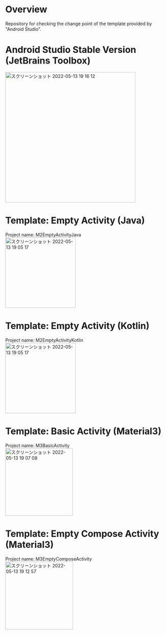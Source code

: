 # Overview
Repository for checking the change point of the template provided by "Android Studio".<br>

# Android Studio Stable Version (JetBrains Toolbox)

<img width="407" alt="スクリーンショット 2022-05-13 19 16 12" src="https://user-images.githubusercontent.com/16476224/168263433-7a700a00-ef66-496f-b0a2-7570b35f8208.png">


# Template: Empty Activity (Java)

Project name: M2EmptyActivityJava<br>
<img width="220" alt="スクリーンショット 2022-05-13 19 05 17" src="https://user-images.githubusercontent.com/16476224/168261617-fc9860c2-ec26-4997-9b78-02d1139dcd69.png">

# Template: Empty Activity (Kotlin)

Project name: M2EmptyActivityKotlin<br>
<img width="220" alt="スクリーンショット 2022-05-13 19 05 17" src="https://user-images.githubusercontent.com/16476224/168261617-fc9860c2-ec26-4997-9b78-02d1139dcd69.png">

# Template: Basic Activity (Material3)

Project name: M3BasicActivity<br>
<img width="211" alt="スクリーンショット 2022-05-13 19 07 08" src="https://user-images.githubusercontent.com/16476224/168261959-a52e2289-186a-476f-bb1b-fdf56d36afd5.png">

# Template: Empty Compose Activity (Material3)

Project name: M3EmptyComposeActivity<br>
<img width="212" alt="スクリーンショット 2022-05-13 19 12 57" src="https://user-images.githubusercontent.com/16476224/168262864-a9938ca4-f4a1-4aa2-a9b8-bd5bdc8cd881.png">
